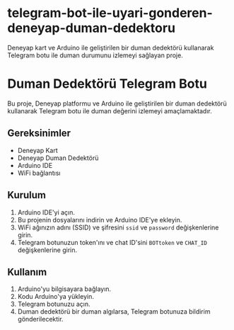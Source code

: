 # telegram-bot-ile-uyari-gonderen-deneyap-duman-dedektoru
Deneyap kart ve Arduino ile geliştirilen bir duman dedektörü kullanarak Telegram botu ile duman durumunu izlemeyi sağlayan proje.

# Duman Dedektörü Telegram Botu

Bu proje, Deneyap platformu ve Arduino ile geliştirilen bir duman dedektörü kullanarak Telegram botu ile duman değerini izlemeyi amaçlamaktadır.

## Gereksinimler
- Deneyap Kart
- Deneyap Duman Dedektörü
- Arduino IDE
- WiFi bağlantısı

## Kurulum

1. Arduino IDE'yi açın.
2. Bu projenin dosyalarını indirin ve Arduino IDE'ye ekleyin.
3. WiFi ağınızın adını (SSID) ve şifresini `ssid` ve `password` değişkenlerine girin.
4. Telegram botunuzun token'ını ve chat ID'sini `BOTtoken` ve `CHAT_ID` değişkenlerine girin.

## Kullanım

1. Arduino'yu bilgisayara bağlayın.
2. Kodu Arduino'ya yükleyin.
3. Telegram botunuzu açın.
4. Duman dedektörü bir duman algılarsa, Telegram botunuza bildirim gönderilecektir.

